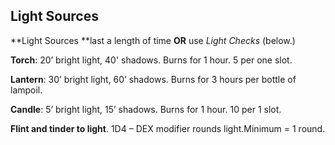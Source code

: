
## Light Sources

**Light Sources **last a length of time **OR** use *Light Checks* (below.)

**Torch**: 20’ bright light, 40' shadows. Burns for 1 hour. 5 per one slot.

**Lantern**: 30’ bright light, 60’ shadows. Burns for 3 hours per bottle of lampoil.

**Candle**: 5’ bright light, 15’ shadows. Burns for 1 hour. 10 per 1 slot.

**Flint and tinder to light**. 1D4 – DEX modifier rounds light.Minimum = 1 round.